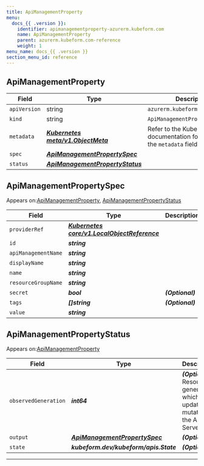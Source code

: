 ```yaml
---
title: ApiManagementProperty
menu:
  docs_{{ .version }}:
    identifier: apimanagementproperty-azurerm.kubeform.com
    name: ApiManagementProperty
    parent: azurerm.kubeform.com-reference
    weight: 1
menu_name: docs_{{ .version }}
section_menu_id: reference
---
```


## ApiManagementProperty
| Field | Type | Description |
| ------ | ----- | ----------- |
| `apiVersion` | string | `azurerm.kubeform.com/v1alpha1` |
|    `kind` | string | `ApiManagementProperty` |
| `metadata` | ***[Kubernetes meta/v1.ObjectMeta](https://kubernetes.io/docs/reference/generated/kubernetes-api/v1.13/#objectmeta-v1-meta)***|Refer to the Kubernetes API documentation for the fields of the `metadata` field.|
| `spec` | ***[ApiManagementPropertySpec](#apimanagementpropertyspec)***||
| `status` | ***[ApiManagementPropertyStatus](#apimanagementpropertystatus)***||
## ApiManagementPropertySpec

Appears on:[ApiManagementProperty](#apimanagementproperty), [ApiManagementPropertyStatus](#apimanagementpropertystatus)

| Field | Type | Description |
| ------ | ----- | ----------- |
| `providerRef` | ***[Kubernetes core/v1.LocalObjectReference](https://kubernetes.io/docs/reference/generated/kubernetes-api/v1.13/#localobjectreference-v1-core)***||
| `id` | ***string***||
| `apiManagementName` | ***string***||
| `displayName` | ***string***||
| `name` | ***string***||
| `resourceGroupName` | ***string***||
| `secret` | ***bool***| ***(Optional)*** |
| `tags` | ***[]string***| ***(Optional)*** |
| `value` | ***string***||
## ApiManagementPropertyStatus

Appears on:[ApiManagementProperty](#apimanagementproperty)

| Field | Type | Description |
| ------ | ----- | ----------- |
| `observedGeneration` | ***int64***| ***(Optional)*** Resource generation, which is updated on mutation by the API Server.|
| `output` | ***[ApiManagementPropertySpec](#apimanagementpropertyspec)***| ***(Optional)*** |
| `state` | ***kubeform.dev/kubeform/apis.State***| ***(Optional)*** |
---

